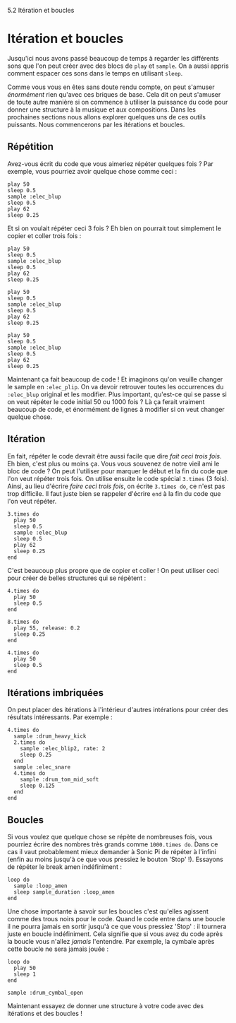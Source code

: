 5.2 Itération et boucles

# Itération et boucles

Jusqu'ici nous avons passé beaucoup de temps à regarder les différents
sons que l'on peut créer avec des blocs de `play` et `sample`. On a
aussi appris comment espacer ces sons dans le temps en utilisant
`sleep`.

Comme vous vous en êtes sans doute rendu compte, on peut s'amuser
*énormément* rien qu'avec ces briques de base. Cela dit on peut
s'amuser de toute autre manière si on commence à utiliser la puissance
du code pour donner une structure à la musique et aux compositions.
Dans les prochaines sections nous allons explorer quelques uns de ces
outils puissants. Nous commencerons par les itérations et boucles.

## Répétition

Avez-vous écrit du code que vous aimeriez répéter quelques fois ? Par
exemple, vous pourriez avoir quelque chose comme ceci :

```
play 50
sleep 0.5
sample :elec_blup
sleep 0.5
play 62
sleep 0.25
```

Et si on voulait répéter ceci 3 fois ? Eh bien on pourrait tout
simplement le copier et coller trois fois :

```
play 50
sleep 0.5
sample :elec_blup
sleep 0.5
play 62
sleep 0.25

play 50
sleep 0.5
sample :elec_blup
sleep 0.5
play 62
sleep 0.25

play 50
sleep 0.5
sample :elec_blup
sleep 0.5
play 62
sleep 0.25
```

Maintenant ça fait beaucoup de code ! Et imaginons qu'on veuille
changer le sample en `:elec_plip`. On va devoir retrouver toutes les
occurrences du `:elec_blup` original et les modifier. Plus important,
qu'est-ce qui se passe si on veut répéter le code initial 50 ou 1000
fois ? Là ça ferait vraiment beaucoup de code, et énormément de lignes
à modifier si on veut changer quelque chose.

## Itération

En fait, répéter le code devrait être aussi facile que dire *fait ceci
trois fois*. Eh bien, c'est plus ou moins ça. Vous vous souvenez de
notre vieil ami le bloc de code ? On peut l'utiliser pour marquer le
début et la fin du code que l'on veut répéter trois fois. On utilise
ensuite le code spécial `3.times` (3 fois). Ainsi, au lieu d'écrire
*faire ceci trois fois*, on écrite `3.times do`, ce n'est pas trop
difficile. Il faut juste bien se rappeler d'écrire `end` à la fin du
code que l'on veut répéter.

```
3.times do
  play 50
  sleep 0.5
  sample :elec_blup
  sleep 0.5
  play 62
  sleep 0.25
end
```

C'est beaucoup plus propre que de copier et coller ! On peut utiliser
ceci pour créer de belles structures qui se répètent :

```
4.times do
  play 50
  sleep 0.5
end

8.times do
  play 55, release: 0.2
  sleep 0.25
end

4.times do
  play 50
  sleep 0.5
end
```

## Itérations imbriquées

On peut placer des itérations à l'intérieur d'autres intérations pour
créer des résultats intéressants. Par exemple :

```
4.times do
  sample :drum_heavy_kick
  2.times do
    sample :elec_blip2, rate: 2
    sleep 0.25
  end
  sample :elec_snare
  4.times do
    sample :drum_tom_mid_soft
    sleep 0.125
  end
end
```

## Boucles

Si vous voulez que quelque chose se répète de nombreuses fois, vous
pourriez écrire des nombres très grands comme `1000.times do`. Dans
ce cas il vaut probablement mieux demander à Sonic Pi de répéter à
l'infini (enfin au moins jusqu'à ce que vous pressiez le bouton
'Stop' !). Essayons de répéter le break amen indéfiniment :

```
loop do
  sample :loop_amen
  sleep sample_duration :loop_amen
end
```

Une chose importante à savoir sur les boucles c'est qu'elles agissent
comme des trous noirs pour le code. Quand le code entre dans une
boucle il ne pourra jamais en sortir jusqu'à ce que vous pressiez
'Stop' : il tournera juste en boucle indéfiniment. Cela signifie que
si vous avez du code après la boucle vous n'allez *jamais* l'entendre.
Par exemple, la cymbale après cette boucle ne sera jamais jouée :

```
loop do
  play 50
  sleep 1
end

sample :drum_cymbal_open
```

Maintenant essayez de donner une structure à votre code avec des
itérations et des boucles !
